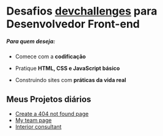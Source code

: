 # Desafios [devchallenges](https://devchallenges.io/) para Desenvolvedor Front-end

##### Para quem deseja:

- Comece com a **codificação**

- Pratique **HTML, CSS e JavaScript básico**

- Construindo sites com **práticas da vida real**

## Meus Projetos diários

- [Create a 404 not found page](https://github.com/moouro/devChallenges/tree/main/projects/404-page)
- [My team page](https://github.com/moouro/devChallenges/tree/main/projects/my-team-page)
- [Interior consultant](https://github.com/moouro/devChallenges/tree/main/projects/interior-consultant)
